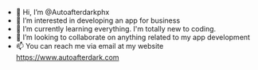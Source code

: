 - 👋 Hi, I’m @Autoafterdarkphx
- 👀 I’m interested in developing an app for business
- 🌱 I’m currently learning everything. I'm totally new to coding. 
- 💞️ I’m looking to collaborate on anything related to my app development
- 📫 You can reach me via email at my website https://www.autoafterdark.com

<!---
Autoafterdarkphx/Autoafterdarkphx is a ✨ special ✨ repository because its `README.md` (this file) appears on your GitHub profile.
You can click the Preview link to take a look at your changes.
--->
